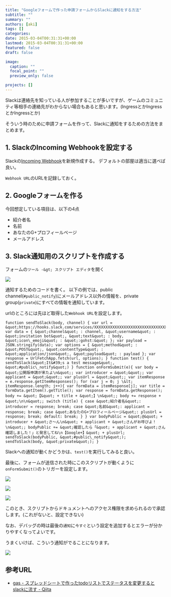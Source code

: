 ```yaml
---
title: "Googleフォームで作った申請フォームからSlackに通知をする方法"
subtitle: ""
summary: ""
authors: [aki]
tags: []
categories: 
date: 2015-03-04T00:31:31+00:00
lastmod: 2015-03-04T00:31:31+00:00
featured: false
draft: false

image:
  caption: ""
  focal_point: ""
  preview_only: false

projects: []
---
```

Slackは連絡先を知っている人が参加することが多いですが、ゲームのコミュニティ等相手の連絡先がわからない場合もあると思います。(IngressとかIngressとかIngressとか)

そういう時のために申請フォームを作って、Slackに通知をするための方法をまとめます。

## 1. SlackのIncoming Webhookを設定する

Slackの[Incoming Webhook](https://my.slack.com/services/new/incoming-webhook)を新規作成する。 デフォルトの部屋は適当に選べば良い。

`Webhook URL`のURLを記録しておく。

## 2. Googleフォームを作る

今回想定している項目は、以下の4点

- 紹介者名
- 名前
- あなたのG+プロフィールページ
- メールアドレス

## 3. Slack通知用のスクリプトを作成する

フォームの`ツール -&gt; スクリプト エディタ`を開く

![](/img/2015/03/04/003131/20150304002603.png)

通知するためのコードを書く。 以下の例では、public channel(`#public_notify`)にメールアドレス以外の情報を、private group(`private`)にすべての情報を通知しています。

urlのところには先ほど取得した`Webhook URL`を設定します。

    function sendToSlack(body, channel) { var url = &quot;https://hooks.slack.com/services/XXXXXXXXXXXXXXXXXXXXXXXXXXXXXXXXXX&quot;; var data = { &quot;channel&quot; : channel, &quot;username&quot; : &quot;invitation bot&quot;, &quot;text&quot; : body, &quot;icon\_emoji&quot; : &quot;:gohst:&quot; }; var payload = JSON.stringify(data); var options = { &quot;method&quot; : &quot;POST&quot;, &quot;contentType&quot; : &quot;application/json&quot;, &quot;payload&quot; : payload }; var response = UrlFetchApp.fetch(url, options); } function test() { sendToSlack(&quot;It&#39;s a test message&quot;, &quot;#public\_notify&quot;) } function onFormSubmit(e){ var body = &quot;公開版申請が来たよ\n&quot;; var introducer = &quot;&quot;; var applicant = &quot;&quot;; var plusUrl = &quot;&quot;; var itemResponse = e.response.getItemResponses(); for (var j = 0; j \&lt; itemResponse.length; j++){ var formData = itemResponse[j]; var title = formData.getItem().getTitle(); var response = formData.getResponse(); body += &quot;【&quot; + title + &quot;】\n&quot;; body += response + &quot;\n\n&quot;; switch (title) { case &quot;紹介者名&quot;: introducer = response; break; case &quot;名前&quot;: applicant = response; break; case &quot;あなたのG+プロフィールページ&quot;: plusUrl = response; break; default: break; } } var bodyPublic = &quot;@&quot; + introducer + &quot;さ〜ん\n&quot; + applicant + &quot;さんがお呼びよ！\n&quot;; bodyPublic += &quot;確認したら「&quot; + applicant + &quot;さん確認しました！」と発言してね\n【Google+】&quot; + plusUrl; sendToSlack(bodyPublic, &quot;#public\_notify&quot;); sendToSlack(body, &quot;private&quot;); }

Slackへの通知が動くかどうかは、`test()`を実行してみると良い。

最後に、フォームが送信された時にこのスクリプトが動くように`onFormSubmit()`のトリガーを設定します。

![](/img/2015/03/04/003131/20150304002636.png)

![](/img/2015/03/04/003131/20150304002721.png)

![](/img/2015/03/04/003131/20150304002736.png)

このとき、スクリプトからドキュメントへのアクセス権限を求められるので承認します。(これがないと、設定できない)

なお、デバッグの時は最後の`通知`に`今すぐ`という設定を追加するとエラーが分かりやすくなってよいです。

うまくいけば、こういう通知がでることになります。

![](/img/2015/03/04/003131/20150304002942.png)

## 参考URL

- [gas - スプレッドシートで作ったtodoリストでステータスを変更するとslackに流す - Qiita](http://qiita.com/mito_log/items/6457dc110b3478e3e530)

